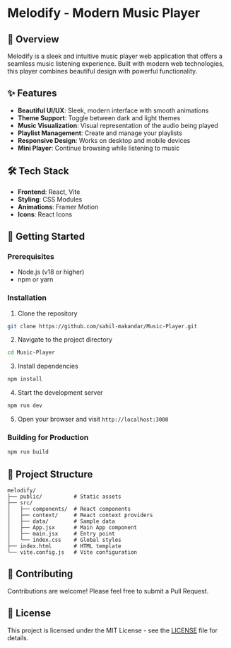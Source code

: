# Melodify - Modern Music Player

## 🎵 Overview
Melodify is a sleek and intuitive music player web application that offers a seamless music listening experience. Built with modern web technologies, this player combines beautiful design with powerful functionality.

## ✨ Features
- **Beautiful UI/UX**: Sleek, modern interface with smooth animations
- **Theme Support**: Toggle between dark and light themes
- **Music Visualization**: Visual representation of the audio being played
- **Playlist Management**: Create and manage your playlists
- **Responsive Design**: Works on desktop and mobile devices
- **Mini Player**: Continue browsing while listening to music

## 🛠️ Tech Stack
- **Frontend**: React, Vite
- **Styling**: CSS Modules
- **Animations**: Framer Motion
- **Icons**: React Icons

## 🚀 Getting Started

### Prerequisites
- Node.js (v18 or higher)
- npm or yarn

### Installation

1. Clone the repository
```bash
git clone https://github.com/sahil-makandar/Music-Player.git
```

2. Navigate to the project directory
```bash
cd Music-Player
```

3. Install dependencies
```bash
npm install
```

4. Start the development server
```bash
npm run dev
```

5. Open your browser and visit `http://localhost:3000`

### Building for Production

```bash
npm run build
```

## 🧩 Project Structure

```
melodify/
├── public/          # Static assets
├── src/
│   ├── components/  # React components
│   ├── context/     # React context providers
│   ├── data/        # Sample data
│   ├── App.jsx      # Main App component
│   ├── main.jsx     # Entry point
│   └── index.css    # Global styles
├── index.html       # HTML template
└── vite.config.js   # Vite configuration
```

## 🤝 Contributing
Contributions are welcome! Please feel free to submit a Pull Request.

## 📄 License
This project is licensed under the MIT License - see the [LICENSE](LICENSE) file for details.

